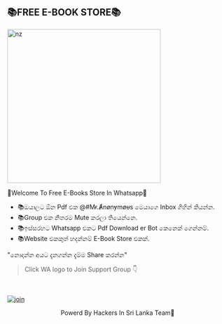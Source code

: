 ## 📚FREE E-BOOK STORE📚


<img src="https://telegra.ph/file/b8f267daf3d9339d79085.jpg" alt="nz" width="350"/>
</p>
🍒Welcome To Free E-Books Store In Whatsapp🍒

- 📚ඔයාලට ඕන Pdf එක @⁨#Mɍ.Ⱥnønɏmøᵾs⁩ මෙයාගෙ Inbox ගිහින් කියන්න.
- 📚Group එක නිතරම Mute කරලා තියෙන්නෙ.
- 📚ඉස්සරහට Whatsapp එකට Pdf Download er Bot කෙනෙක් ගෙන්නම්.
- 📚Website එකකුත් හදන්නම් E-Book Store එකක්.

"නොදන්න අයට දැනගන්න දැම්ම Share කරන්න"

> Click WA logo to Join Support Group 👇
<br>

  [![join](https://github.com/Alien-alfa/PublicBot/blob/main/wlogo.svg.png)](https://chat.whatsapp.com/Bvu0NXISXQfJA7GtcYpF5y)

  <div align="center">

Powerd By Hackers In Sri Lanka Team🍒
